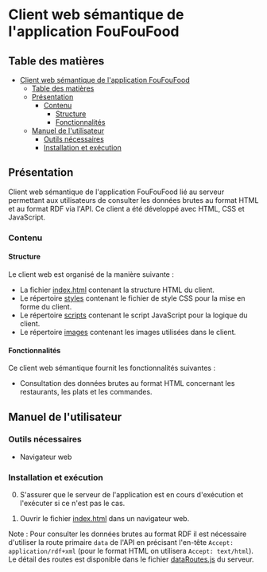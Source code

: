 # Client web sémantique de l'application FouFouFood

## Table des matières

- [Client web sémantique de l'application FouFouFood](#client-web-sémantique-de-lapplication-foufoufood)
  - [Table des matières](#table-des-matières)
  - [Présentation](#présentation)
    - [Contenu](#contenu)
      - [Structure](#structure)
      - [Fonctionnalités](#fonctionnalités)
  - [Manuel de l'utilisateur](#manuel-de-lutilisateur)
    - [Outils nécessaires](#outils-nécessaires)
    - [Installation et exécution](#installation-et-exécution)

## Présentation

Client web sémantique de l'application FouFouFood lié au serveur permettant aux utilisateurs de consulter les données brutes au format HTML et au format RDF via l'API. Ce client a été développé avec HTML, CSS et JavaScript.

### Contenu

#### Structure

Le client web est organisé de la manière suivante :

- La fichier [index.html](./index.html) contenant la structure HTML du client.
- Le répertoire [styles](./styles/) contenant le fichier de style CSS pour la mise en forme du client.
- Le répertoire [scripts](./scripts/) contenant le script JavaScript pour la logique du client.
- Le répertoire [images](./images/) contenant les images utilisées dans le client.

#### Fonctionnalités

Ce client web sémantique fournit les fonctionnalités suivantes :

- Consultation des données brutes au format HTML concernant les restaurants, les plats et les commandes.

## Manuel de l'utilisateur

### Outils nécessaires

- Navigateur web

### Installation et exécution

0. S'assurer que le serveur de l'application est en cours d'exécution et l'exécuter si ce n'est pas le cas.

1. Ouvrir le fichier [index.html](./index.html) dans un navigateur web.

Note : Pour consulter les données brutes au format RDF il est nécessaire d'utiliser la route primaire ```data``` de l'API en précisant l'en-tête ```Accept: application/rdf+xml``` (pour le format HTML on utilisera ```Accept: text/html```). Le détail des routes est disponible dans le fichier [dataRoutes.js](../foufoufood_serveur/routes/dataRoutes.js) du serveur.
